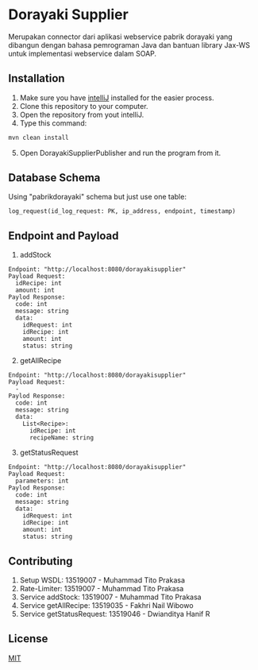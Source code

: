 # Dorayaki Supplier

Merupakan connector dari aplikasi webservice pabrik dorayaki yang dibangun dengan bahasa pemrograman Java dan bantuan library Jax-WS untuk implementasi webservice dalam SOAP.

## Installation
1. Make sure you have [intelliJ](https://www.jetbrains.com/idea/download/#section=windows) installed for the easier process.
2. Clone this repository to your computer.
3. Open the repository from yout intelliJ.
4. Type this command:
```bash
mvn clean install
```
5. Open DorayakiSupplierPublisher and run the program from it. 

## Database Schema
Using "pabrikdorayaki" schema but just use one table:
```
log_request(id_log_request: PK, ip_address, endpoint, timestamp)
```

## Endpoint and Payload
1. addStock
```
Endpoint: "http://localhost:8080/dorayakisupplier"
Payload Request:
  idRecipe: int
  amount: int
Paylod Response: 
  code: int
  message: string
  data: 
    idRequest: int
    idRecipe: int
    amount: int
    status: string
```

2. getAllRecipe
```
Endpoint: "http://localhost:8080/dorayakisupplier"
Payload Request:
  -
Paylod Response: 
  code: int
  message: string
  data: 
    List<Recipe>:
      idRecipe: int
      recipeName: string
```

3. getStatusRequest
```
Endpoint: "http://localhost:8080/dorayakisupplier"
Payload Request:
  parameters: int
Paylod Response: 
  code: int
  message: string
  data: 
    idRequest: int
    idRecipe: int
    amount: int
    status: string
```

## Contributing
1. Setup WSDL: 13519007 - Muhammad Tito Prakasa
2. Rate-Limiter: 13519007 - Muhammad Tito Prakasa
3. Service addStock: 13519007 - Muhammad Tito Prakasa
4. Service getAllRecipe: 13519035 - Fakhri Nail Wibowo
5. Service getStatusRequest: 13519046 - Dwianditya Hanif R

## License
[MIT](https://choosealicense.com/licenses/mit/)
